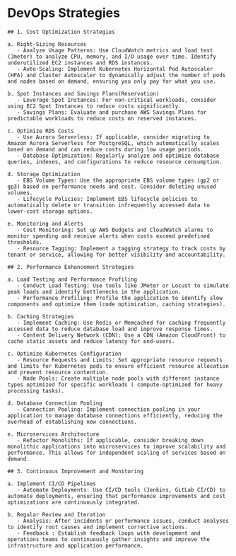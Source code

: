 # DevOps Strategies

	## 1. Cost Optimization Strategies

	a. Right-Sizing Resources
	   - Analyze Usage Patterns: Use CloudWatch metrics and load test (Jmeter) to analyze CPU, memory, and I/O usage over time. Identify underutilized EC2 instances and RDS instances.
	   - Auto-Scaling: Implement Kubernetes Horizontal Pod Autoscaler (HPA) and Cluster Autoscaler to dynamically adjust the number of pods and nodes based on demand, ensuring you only pay for what you use.
	 
	b. Spot Instances and Savings Plans(Reservation)
	   - Leverage Spot Instances: For non-critical workloads, consider using EC2 Spot Instances to reduce costs significantly.
	   - Savings Plans: Evaluate and purchase AWS Savings Plans for predictable workloads to reduce costs on reserved instances.

	c. Optimize RDS Costs
	   - Use Aurora Serverless: If applicable, consider migrating to Amazon Aurora Serverless for PostgreSQL, which automatically scales based on demand and can reduce costs during low usage periods.
	   - Database Optimization: Regularly analyze and optimize database queries, indexes, and configurations to reduce resource consumption.

	d. Storage Optimization
	   - EBS Volume Types: Use the appropriate EBS volume types (gp2 or gp3) based on performance needs and cost. Consider deleting unused volumes.
	   - Lifecycle Policies: Implement EBS lifecycle policies to automatically delete or transition infrequently accessed data to lower-cost storage options.

	e. Monitoring and Alerts
	   - Cost Monitoring: Set up AWS Budgets and CloudWatch alarms to monitor spending and receive alerts when costs exceed predefined thresholds.
	   - Resource Tagging: Implement a tagging strategy to track costs by tenant or service, allowing for better visibility and accountability.

	## 2. Performance Enhancement Strategies

	a. Load Testing and Performance Profiling
	   - Conduct Load Testing: Use tools like JMeter or Locust to simulate peak loads and identify bottlenecks in the application.
	   - Performance Profiling: Profile the application to identify slow components and optimize them (code optimization, caching strategies).

	b. Caching Strategies
	   - Implement Caching: Use Redis or Memcached for caching frequently accessed data to reduce database load and improve response times.
	   - Content Delivery Network (CDN): Use a CDN (Amazon CloudFront) to cache static assets and reduce latency for end-users.

	c. Optimize Kubernetes Configuration
	   - Resource Requests and Limits: Set appropriate resource requests and limits for Kubernetes pods to ensure efficient resource allocation and prevent resource contention.
	   - Node Pools: Create multiple node pools with different instance types optimized for specific workloads ( compute-optimized for heavy processing tasks).

	d. Database Connection Pooling
	   - Connection Pooling: Implement connection pooling in your application to manage database connections efficiently, reducing the overhead of establishing new connections.

	e. Microservices Architecture
	   - Refactor Monoliths: If applicable, consider breaking down monolithic applications into microservices to improve scalability and performance. This allows for independent scaling of services based on demand.

	## 3. Continuous Improvement and Monitoring

	a. Implement CI/CD Pipelines
	   - Automate Deployments: Use CI/CD tools (Jenkins, GitLab CI/CD) to automate deployments, ensuring that performance improvements and cost optimizations are continuously integrated.

	b. Regular Review and Iteration
	   - Analysis: After incidents or performance issues, conduct analyses to identify root causes and implement corrective actions.
	   - Feedback : Establish feedback loops with development and operations teams to continuously gather insights and improve the infrastructure and application performance.


